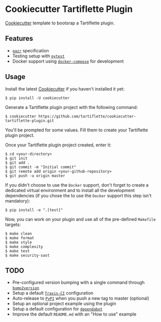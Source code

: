 # Cookiecutter Tartiflette Plugin

[Cookiecutter](https://github.com/audreyr/cookiecutter) template to bootsrap a Tartiflette plugin.

## Features

* [`gazr`](https://gazr.io) specification
* Testing setup with [`pytest`](https://github.com/pytest-dev/pytest)
* Docker support using [`docker-compose`](https://github.com/docker/compose) for development

## Usage

Install the latest [Cookiecutter](https://github.com/audreyr/cookiecutter) if you haven't installed it yet:
```
$ pip install -U cookiecutter
```

Generate a Tartiflette plugin project with the following command:
```
$ cookiecutter https://github.com/tartiflette/cookiecutter-tartiflette-plugin.git
```

You'll be prompted for some values. Fill them to create your Tartiflette plugin project.

Once your Tartiflette plugin project created, enter it:
```
$ cd <your-directory>
$ git init
$ git add .
$ git commit -m "Initial commit"
$ git remote add origin <your-github-repository>
$ git push -u origin master
```

If you didn't choose to use the `Docker` support, don't forget to create a
dedicated virtual environment and to install all the development dependencies
(if you chose the to use the `Docker` support this step isn't mandatory):
```
$ pip install -e ".[test]"
```

Now, you can work on your plugin and use all of the pre-defined `Makefile` targets:
```
$ make clean
$ make format
$ make style
$ make complexity
$ make test
$ make security-sast
```

## TODO

* Pre-configured version bumping with a single command through [`bump2version`](https://github.com/c4urself/bump2version)
* Setup a default [`Travis-CI`](https://travis-ci.org) configuration
* Auto-release to [`PyPI`](https://pypi.python.org/pypi) when you push a new tag to master (optional)
* Setup an optional project example using the plugin
* Setup a default configuration for [`dependabot`](https://github.com/marketplace/dependabot-preview)
* Improve the default `README.md` with an "How to use" example
